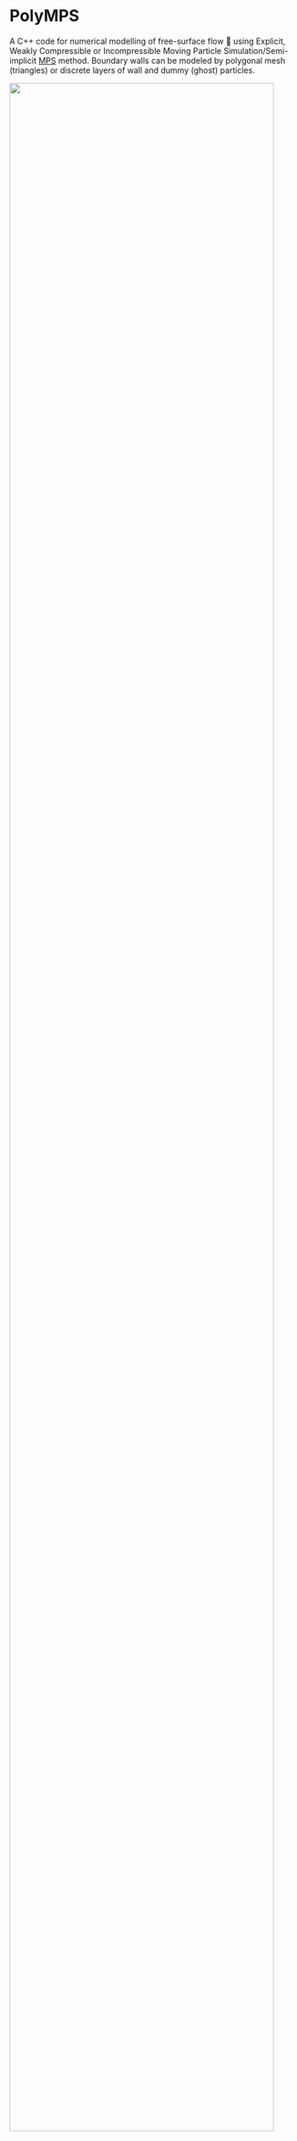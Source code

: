 # PolyMPS

A C++ code for numerical modelling of free-surface flow :ocean: using Explicit, Weakly Compressible or Incompressible Moving Particle Simulation/Semi-implicit [MPS](https://doi.org/10.13182/NSE96-A24205) method. Boundary walls can be modeled by polygonal mesh (triangles) or discrete layers of wall and dummy (ghost) particles.

<img src='/output/3D_dam_1610_h300_lo0p0100_pnd2_adj2_LNJ_SITE.gif' width="96%">

## How to cite PolyMPS ?
If you use PolyMPS, please cite the following reference:

Amaro Jr, R. A. and Cheng, L.Y. "PolyMPS - An open source CFD solver based on Polygon walls in Moving Particle Semi-implicit (MPS) method", Software Impacts, 14. https://doi.org/10.1016/j.simpa.2022.100376

## Forum

On the [PolyMPS Discussions](https://github.com/rubensamarojr/polymps/discussions) page you can ask questions, discuss about simulation issues, share ideas, and interact with other members.

## Contents
- [Dependencies](#dependencies)
- [PolyMPS workflow](#polymps-workflow)
- [Input files](#input-files)
    - [Foldernames, Filenames, Physical and Numerical parameters](#foldernames-filenames-physical-and-numerical-parameters)
    - [Solid domain](#solid-domain)
    - [Fluid domain](#fluid-domain)
- [Compile](#compile)
- [Run](#run)
    - [on LINUX](#on-linux)
    - [on WINDOWS](#on-windows)
- [Json input filename](#json-input-filename)
- [Additional note](#additional-note)
- [Output](#output)
- [Directories](#directories)
- [License](#license)

## Dependencies

- [GCC (GNU Compiler Collection)](https://gcc.gnu.org)
- [Eigen](http://eigen.tuxfamily.org)
- [libigl](https://github.com/libigl/libigl)
- [JSON for Modern C++](https://github.com/nlohmann/json)

In order to install C++ compiler (GCC) on **windows**, we recommend to install [Cygwin](https://cygwin.com). You can find [here](https://www3.ntu.edu.sg/home/ehchua/programming/howto/Cygwin_HowTo.html) how to install Cygwin. 
The following Packages should be selected during the Cygwin installation:
- automake
- gcc-core
- gcc-fortran
- gcc-g++
- gdb
- libstdc++
- make

Eigen, libigl and JSON for Modern C++ are third party [header-only](https://en.wikipedia.org/wiki/Header-only) libraries, i.e., they do not need to be separately compiled, packaged and installed to be used :heart_eyes:.

## PolyMPS workflow

<img src='/output/workflow.jpg' width="100%">

## Input files

Please have a look at some examples in the folder [**input**](https://github.com/rubensamarojr/polymps/tree/master/input).

In order to run these examples, please, go to the directory [**input/grid**](https://github.com/rubensamarojr/polymps/tree/master/input/grid) and extract the compressed folder [**grid.zip**](https://github.com/rubensamarojr/polymps/blob/master/input/grid/grid.zip) in the grid directory itself.

### Foldernames, Filenames, Physical and Numerical parameters
It is necessary to create a file (extension **.json**) and set all parameters.

### Solid domain
1. ... using **triangular meshes**. It is necessary to create a file (extension **.stl**) with informations about the initial geometry.
2. ... using **particles**. Necessary to add one layer of wall particles (material ID = 2) and two layers of dummy particles (material ID = 3) in the **.grid** file.

### Fluid domain
It is necessary to create a file (extension **.grid**) with informations about the initial geometry and some numerical and physical parameters:
- First line: **0**
- Second line: **number of particles**
- Next lines in the columns:
    - material **ID**
    - initial coordinates of particles **X** **Y** **Z** 
    - initial fluid velocities **VX** **VY** **VZ** (generally 0.0 0.0 0.0)
    - initial particle pressure **P** (generally 0.0)
    - initial presure average **PAV** (generally 0.0)

## Compile

Code compiled and tested on Windows 7, and Linux CentOS 7 and Ubuntu64.

You can build the project in GNU/Linux using the makefile. Follow these steps (CPU version):

Clone this repository into your system using `terminal in Linux`, and [Git BASH](https://gitforwindows.org) `or command prompt (cmd) in Windows`
```bash
git clone https://github.com/rubensaaj/polymps.git
```
Go to the folder **polymps**
```bash
cd polymps
```
Now, clone the third party libraries. You must run two commands
```bash
git submodule init
```
to initialize your local configuration file, and 
```bash
git submodule update
```
to fetch all the data from the third party libraries.

Edit the `Makefile` file (if necessary) with a text editor.

Make sure the environment is clean and ready to compile
```bash
make clean
```
Execute make
```bash
make all
```

This should create a binary `main` in folder **bin**

## Run

:warning:FIRST OF ALL, go to the directory [**input/grid**](https://github.com/rubensamarojr/polymps/tree/master/input/grid) and extract the compressed folder [**grid.zip**](https://github.com/rubensamarojr/polymps/blob/master/input/grid/grid.zip) in the grid directory itself. Check if **dam1610_3D_fluid_lo0p010_mps.grid** contains the data mentioned before in [Fluid domain](#fluid-domain).

### on LINUX

In the terminal, type
```bash
./bin/main
```
### on WINDOWS

You can do this in two ways:

1st way - In the command prompt, type
```bash
bin\main.exe
```
2nd way - Move the *main.exe* from the folder **bin** to the root folder **polymps**. After that, double click on *main.exe*.

## Json input filename
Type the name of the json input file (located in input directory), e.g.
```bash
MpsInputExample
```

You can specify a different case by changing numerical and physical parameters in the input json file. Also, input grid and stl files should be updated according your problem. We recommend that you rename the json file, e.g. **case_02.json**, and set a new name to output folder.
After that, you can [run](#run) PolyMPS at any time, and type the name of the new json input file, e.g.
```bash
case_02
```

## Output
This code writes pvd (header file) and corresponding vtu files as output. Look in the [**output**](https://github.com/rubensamarojr/polymps/tree/master/output) directory.
You can visualize them by open the pvd file with [Paraview](https://www.paraview.org) :eyes:.

## Directories

The PolyMPS contains several files and directories:

| File/Folder | Description |
| --- | --- |
| eigen | library for linear algebra: matrices, vectors, numerical solvers, and related algorithms |
| [include](https://github.com/rubensamarojr/polymps/tree/master/include) | header files |
| [input](https://github.com/rubensamarojr/polymps/tree/master/input) |	simple input examples (json, grid and stl files). Grid files compressed in a folder|
| libigl | geometry processing library |
| json | file that uses human-readable text to store and transmit data objects |
| [output](https://github.com/rubensamarojr/polymps/tree/master/output) |ouput files (pvd, vtu and txt files) |
| [src](https://github.com/rubensamarojr/polymps/tree/master/src) |	source files |
| [LICENSE](https://github.com/rubensamarojr/polymps/blob/master/LICENSE) |	MIT License |
| [Makefile](https://github.com/rubensamarojr/polymps/blob/master/Makefile) | set of tasks to compile the program |
| README |text file |

## License

This project is licensed under the MIT License - see the [LICENSE](LICENSE) file for details.
